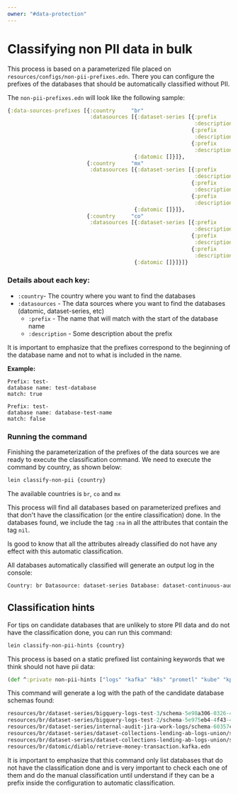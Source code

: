 ```yaml
---
owner: "#data-protection"
---
```


# Classifying non PII data in bulk

This process is based on a parameterized file placed on `resources/configs/non-pii-prefixes.edn`. 
There you can configure the prefixes of the databases that should be automatically classified without PII.

The `non-pii-prefixes.edn` will look like the following sample:

```clojure
{:data-sources-prefixes [{:country     "br"
                          :datasources [{:dataset-series [{:prefix      "prometl-"
                                                           :description ""},
                                                          {:prefix      "dataset-continuous-auditing-"
                                                           :description ""},
                                                          {:prefix      "dataset-kpi-"
                                                           :description ""}]},
                                        {:datomic []}]},
                         {:country     "mx"
                          :datasources [{:dataset-series [{:prefix      "prometl-"
                                                           :description ""},
                                                          {:prefix      "dataset-continuous-auditing-"
                                                           :description ""},
                                                          {:prefix      "dataset-kpi-"
                                                           :description ""}]},
                                        {:datomic []}]},
                         {:country     "co"
                          :datasources [{:dataset-series [{:prefix      "prometl-"
                                                           :description ""},
                                                          {:prefix      "dataset-continuous-auditing-"
                                                           :description ""},
                                                          {:prefix      "dataset-kpi-"
                                                           :description ""}]},
                                        {:datomic []}]}]}

```

### Details about each key:

- `:country`- The country where you want to find the databases
- `:datasources` - The data sources where you want to find the databases (datomic, dataset-series, etc)
    - `:prefix` - The name that will match with the start of the database name
    - `:description` - Some description about the prefix

It is important to emphasize that the prefixes correspond to the beginning of the database name and not to what is included in the name.

**Example:**
```
Prefix: test-
database name: test-database
match: true

Prefix: test-
database name: database-test-name
match: false
```

### Running the command

Finishing the parameterization of the prefixes of the data sources we are ready to execute the classification command.
We need to execute the command by country, as shown below:

```clojure
lein classify-non-pii {country}
```

The available countries is `br`, `co` and `mx`

This process will find all databases based on parameterized prefixes and that don't have the classification
(or the entire classification) done.
In the databases found, we include the tag `:na` in all the attributes that contain the tag `nil`.

Is good to know that all the attributes already classified do not have any effect with this automatic classification.

All databases automatically classified will generate an output log in the console:

```clojure
Country: br Datasource: dataset-series Database: dataset-continuous-auditing-evidence-collector-atento-skipped-jobs
```

## Classification hints

For tips on candidate databases that are unlikely to store PII data and do not have the classification done,
you can run this command:

```clojure
lein classify-non-pii-hints {country}
```

This process is based on a static prefixed list containing keywords that we think should not have pii data:

```clojure
(def ^:private non-pii-hints ["logs" "kafka" "k8s" "prometl" "kube" "kpi"])
```

This command will generate a log with the path of the candidate database schemas found:

```clojure
resources/br/dataset-series/bigquery-logs-test-3/schema-5e98a306-0326-4206-b408-750455919842.edn
resources/br/dataset-series/bigquery-logs-test-2/schema-5e975eb4-4f43-47a6-ad4e-2f63cd35fcee.edn
resources/br/dataset-series/internal-audit-jira-work-logs/schema-60357c95-966a-4f41-99dd-74ac8308908a.edn
resources/br/dataset-series/dataset-collections-lending-ab-logs-union/schema-5f9decde-a355-410d-8458-775803054efb.edn
resources/br/dataset-series/dataset-collections-lending-ab-logs-union/schema-609d763e-0f94-4290-9ed1-7e8a28455b8b.edn
resources/br/datomic/diablo/retrieve-money-transaction.kafka.edn
```

It is important to emphasize that this command only list databases that do not have the classification done and is very
important to check each one of them and do the manual classification until understand if they can be a prefix
inside the configuration to automatic classification.
